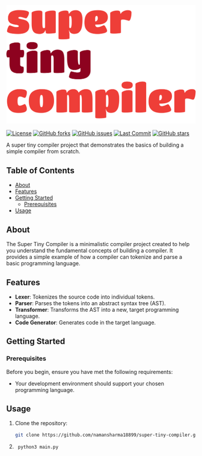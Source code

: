 <!-- # Super Tiny Compiler -->
![LOGO](https://github.com/namansharma18899/super-tiny-compiler/blob/master/assets/logo.png)
<!-- [![Build Status](https://img.shields.io/travis/namansharma18899/super-tiny-compiler)](https://travis-ci.org/namansharma18899/super-tiny-compiler) -->
[![License](https://img.shields.io/badge/license-MIT-blue.svg)](https://github.com/namansharma18899/super-tiny-compiler/blob/main/LICENSE)
[![GitHub forks](https://img.shields.io/github/forks/namansharma18899/super-tiny-compiler)](https://github.com/namansharma18899/super-tiny-compiler/network)
[![GitHub issues](https://img.shields.io/github/issues/namansharma18899/super-tiny-compiler)](https://github.com/namansharma18899/super-tiny-compiler/issues)
[![Last Commit](https://img.shields.io/github/last-commit/namansharma18899/super-tiny-compiler)](https://github.com/namansharma18899/super-tiny-compiler/commits/main)
[![GitHub stars](https://img.shields.io/github/stars/namansharma18899/super-tiny-compiler)](https://github.com/namansharma18899/super-tiny-compiler/stargazers)

A super tiny compiler project that demonstrates the basics of building a simple compiler from scratch.

## Table of Contents
- [About](#about)
- [Features](#features)
- [Getting Started](#getting-started)
  - [Prerequisites](#prerequisites)
- [Usage](#usage)
<!-- - [Contributing](#contributing)
- [License](#license) -->

## About

The Super Tiny Compiler is a minimalistic compiler project created to help you understand the fundamental concepts of building a compiler. It provides a simple example of how a compiler can tokenize and parse a basic programming language.

## Features

- **Lexer**: Tokenizes the source code into individual tokens.
- **Parser**: Parses the tokens into an abstract syntax tree (AST).
- **Transformer**: Transforms the AST into a new, target programming language.
- **Code Generator**: Generates code in the target language.

## Getting Started

### Prerequisites

Before you begin, ensure you have met the following requirements:

- Your development environment should support your chosen programming language.

## Usage

1. Clone the repository:
   ```sh
   git clone https://github.com/namansharma18899/super-tiny-compiler.git
   ```
2. ```sh
    python3 main.py
    ```
